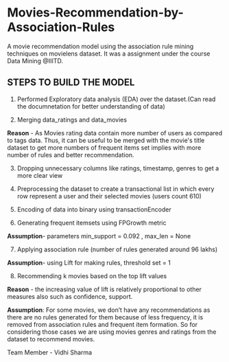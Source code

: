 # Movies-Recommendation-by-Association-Rules
A movie recommendation model using the association rule mining techniques on movielens dataset. It was a assignment under the course Data Mining @IIITD.

## STEPS TO BUILD THE MODEL

1. Performed Exploratory data analysis (EDA) over the dataset.(Can read the documnetation for better understanding of data)

2. Merging data_ratings and data_movies

**Reason** - As Movies rating data contain more number of users as compared to tags data. Thus, it can be useful to be merged with the movie's title dataset to get more numbers of frequent items set implies with more number of rules and better recommendation.

3. Dropping unnecessary columns like ratings, timestamp, genres to get a more clear view

4. Preprocessing the dataset to create a transactional list in which every row represent a user and their selected movies (users count 610)

5. Encoding of data into binary using transactionEncoder

6. Generating frequent itemsets using FPGrowth metric

**Assumption**- parameters min_support = 0.092 , max_len = None

7. Applying association rule (number of rules generated around 96 lakhs)

**Assumption**- using Lift for making rules, threshold set = 1

8. Recommending k movies based on the top lift values

**Reason** - the increasing value of lift is relatively proportional to other measures also
such as confidence, support.

**Assumption**: For some movies, we don’t have any recommendations as there are no rules generated for them because of less frequency, it is removed from association rules and frequent item formation. So for considering those cases we are using movies genres and ratings from the dataset to recommend movies.

Team Member - Vidhi Sharma



